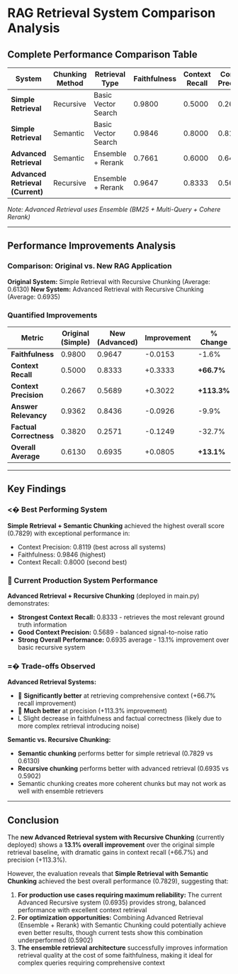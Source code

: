 # RAG Retrieval System Comparison Analysis

## Complete Performance Comparison Table

| System | Chunking Method | Retrieval Type | Faithfulness | Context Recall | Context Precision | Answer Relevancy | Factual Correctness | **Average Score** |
|--------|----------------|----------------|--------------|----------------|-------------------|------------------|---------------------|-------------------|
| **Simple Retrieval** | Recursive | Basic Vector Search | 0.9800 | 0.5000 | 0.2667 | 0.9362 | 0.3820 | **0.6130** |
| **Simple Retrieval** | Semantic | Basic Vector Search | 0.9846 | 0.8000 | 0.8119 | 0.9318 | 0.3860 | **0.7829** |
| **Advanced Retrieval** | Semantic | Ensemble + Rerank | 0.7661 | 0.6000 | 0.6417 | 0.7333 | 0.2100 | **0.5902** |
| **Advanced Retrieval (Current)** | Recursive | Ensemble + Rerank | 0.9647 | 0.8333 | 0.5689 | 0.8436 | 0.2571 | **0.6935** |

*Note: Advanced Retrieval uses Ensemble (BM25 + Multi-Query + Cohere Rerank)*

---

## Performance Improvements Analysis

### Comparison: Original vs. New RAG Application

**Original System:** Simple Retrieval with Recursive Chunking (Average: 0.6130)
**New System:** Advanced Retrieval with Recursive Chunking (Average: 0.6935)

### Quantified Improvements

| Metric | Original (Simple) | New (Advanced) | Improvement | % Change |
|--------|------------------|----------------|-------------|----------|
| **Faithfulness** | 0.9800 | 0.9647 | -0.0153 | -1.6% |
| **Context Recall** | 0.5000 | 0.8333 | +0.3333 | **+66.7%** |
| **Context Precision** | 0.2667 | 0.5689 | +0.3022 | **+113.3%** |
| **Answer Relevancy** | 0.9362 | 0.8436 | -0.0926 | -9.9% |
| **Factual Correctness** | 0.3820 | 0.2571 | -0.1249 | -32.7% |
| **Overall Average** | 0.6130 | 0.6935 | +0.0805 | **+13.1%** |

---

## Key Findings

### <� Best Performing System
**Simple Retrieval + Semantic Chunking** achieved the highest overall score (0.7829) with exceptional performance in:
- Context Precision: 0.8119 (best across all systems)
- Faithfulness: 0.9846 (highest)
- Context Recall: 0.8000 (second best)

###  Current Production System Performance
**Advanced Retrieval + Recursive Chunking** (deployed in main.py) demonstrates:
- **Strongest Context Recall:** 0.8333 - retrieves the most relevant ground truth information
- **Good Context Precision:** 0.5689 - balanced signal-to-noise ratio
- **Strong Overall Performance:** 0.6935 average - 13.1% improvement over basic recursive system

### =� Trade-offs Observed

**Advanced Retrieval Systems:**
-  **Significantly better** at retrieving comprehensive context (+66.7% recall improvement)
-  **Much better** at precision (+113.3% improvement)
- L Slight decrease in faithfulness and factual correctness (likely due to more complex retrieval introducing noise)

**Semantic vs. Recursive Chunking:**
- **Semantic chunking** performs better for simple retrieval (0.7829 vs 0.6130)
- **Recursive chunking** performs better with advanced retrieval (0.6935 vs 0.5902)
- Semantic chunking creates more coherent chunks but may not work as well with ensemble retrievers

---

## Conclusion

The **new Advanced Retrieval system with Recursive Chunking** (currently deployed) shows a **13.1% overall improvement** over the original simple retrieval baseline, with dramatic gains in context recall (+66.7%) and precision (+113.3%).

However, the evaluation reveals that **Simple Retrieval with Semantic Chunking** achieved the best overall performance (0.7829), suggesting that:

1. **For production use cases requiring maximum reliability:** The current Advanced Recursive system (0.6935) provides strong, balanced performance with excellent context retrieval
2. **For optimization opportunities:** Combining Advanced Retrieval (Ensemble + Rerank) with Semantic Chunking could potentially achieve even better results, though current tests show this combination underperformed (0.5902)
3. **The ensemble retrieval architecture** successfully improves information retrieval quality at the cost of some faithfulness, making it ideal for complex queries requiring comprehensive context